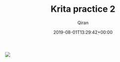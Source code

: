 ﻿---
title: Krita practice 2
author: Qiran
type: post
date: 2019-08-01T13:29:42+00:00
url: /krita-practice-2/
categories:
  - Paintings

---
![](/uploads/2019/08/manhua-girl-1.jpg)
